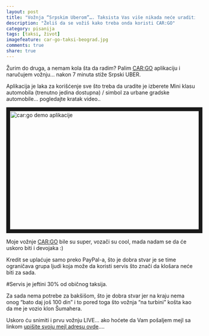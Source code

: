 ```yaml
---
layout: post
title: "Vožnja “Srpskim Uberom”…. Taksista Vas više nikada neće uraditi 'Na turbinu'"
description: "Želiš da se vožiš kako treba onda koristi CAR:GO"
category: pisanija  
tags: [taksi, život]
imagefeature: car-go-taksi-beograd.jpg
comments: true
share: true
---
```


Žurim do druga, a nemam kola šta da radim? Palim [CAR:GO](http://appcargo.com/) aplikaciju i naručujem vožnju… nakon 7 minuta stiže Srpski UBER. 

Aplikacija je laka za korišćenje sve što treba da uradite je izberete Mini klasu automobila (trenutno jedina dostupna) / simbol za urbane gradske automobile… pogledajte kratak video..

<a href="http://www.youtube.com/watch?feature=player_embedded&v=htmBNuaXVRE
" target="_blank"><img src="http://img.youtube.com/vi/htmBNuaXVRE/0.jpg" 
alt="car:go demo aplikacije" width="560" height="315" border="10" /></a>

Moje vožnje  [CAR:GO](http://appcargo.com/) bile su super, vozači su cool, mada nadam se da će uskoro biti i devojaka :) 

Kredit se uplaćuje samo preko PayPal-a, što je dobra stvar je se time ograničava grupa ljudi koja može da koristi servis što znači da klošara neće biti za sada. 

#Servis je jeftini 30% od običnog taksija. 

Za sada nema potrebe za bakšišom, što je dobra stvar jer na kraju nema onog “bato daj još 100 din” i to pored toga što vožnja “na turbini” košta kao da me je vozio klon Šumahera. 

Uskoro ću snimiti i prvu vožnju LIVE… ako hoćete da Vam pošaljem mejl sa linkom 
[upišite svoju mejl adresu ovde](http://goo.gl/forms/Uno9Toh4Bg)….

